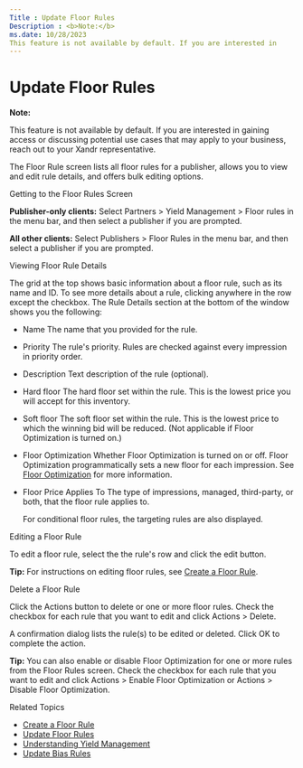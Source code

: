 ```yaml
---
Title : Update Floor Rules
Description : <b>Note:</b>
ms.date: 10/28/2023
This feature is not available by default. If you are interested in
---
```



# Update Floor Rules





<b>Note:</b>

This feature is not available by default. If you are interested in
gaining access or discussing potential use cases that may apply to your
business, reach out to your Xandr
representative.



The Floor Rule screen lists all
floor rules for a publisher, allows you to view and edit rule details,
and offers bulk editing options.

Getting to the Floor Rules Screen

**Publisher-only clients:** Select
Partners
\>  Yield Management  \>
 Floor rules in the menu bar,
and then select a publisher if you are prompted.

**All other clients:** Select
Publishers
 \>  Floor Rules in the
menu bar, and then select a publisher if you are prompted.

Viewing Floor Rule Details

The grid at the top shows basic information about a floor rule, such as
its name and ID. To see more details about a rule, clicking anywhere in
the row except the checkbox. The Rule
Details section at the bottom of the window shows you the
following:

- Name The name that you provided for
  the rule.

- Priority The rule's priority. Rules
  are checked against every impression in priority order.

- Description Text description of the
  rule (optional).

- Hard floor The hard floor set within
  the rule. This is the lowest price you will accept for this inventory.

- Soft floor The soft floor set within
  the rule. This is the lowest price to which the winning bid will be
  reduced. (Not applicable if Floor Optimization is turned on.)

- Floor Optimization Whether Floor
  Optimization is turned on or off. Floor Optimization programmatically
  sets a new floor for each impression. See
  <a href="floor-optimization.md" class="xref"
  title="You can enable floor optimization for any floor rule. When enabled, floor optimization adjusts the hard floor for every impression to better protect and value a seller&#39;s inventory.">Floor
  Optimization</a> for more information.

- Floor Price Applies To The type of
  impressions, managed, third-party, or both, that the floor rule
  applies to.

  For conditional floor rules, the targeting rules are also displayed.

Editing a Floor Rule

To edit a floor rule, select the the rule's row and click the edit
button.



<b>Tip:</b> For instructions on editing floor
rules, see
<a href="create-a-floor-rule.md" class="xref">Create a Floor Rule</a>.



Delete a Floor Rule

Click the Actions button to delete or
one or more floor rules. Check the checkbox for each rule that you want
to edit and click
Actions 
\>  Delete.

A confirmation dialog lists the rule(s) to be edited or deleted. Click
OK to complete the action.



<b>Tip:</b> You can also enable or disable
Floor Optimization for one or more rules from the
Floor Rules screen. Check the checkbox
for each rule that you want to edit and click
Actions 
\>  Enable Floor Optimization
or Actions
 \>  Disable Floor
Optimization.



Related Topics

- <a href="create-a-floor-rule.md" class="xref">Create a Floor Rule</a>
- <a href="update-floor-rules.md" class="xref">Update Floor Rules</a>
- <a href="understanding-yield-management.md" class="xref">Understanding
  Yield Management</a>
- <a href="update-bias-rules.md" class="xref">Update Bias Rules</a>




